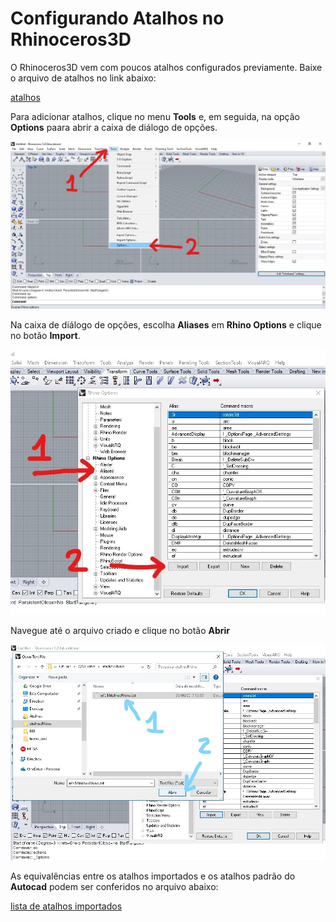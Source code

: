 # Configurando Atalhos no Rhinoceros3D

O Rhinoceros3D vem com poucos atalhos configurados previamente. Baixe o arquivo de atalhos no link abaixo:

[atalhos](info1AtalhosRhino.txt)


Para adicionar atalhos, clique no menu **Tools** e, em seguida, na opção **Options** paara abrir a caixa de diálogo de opções.

![](toolsOptions.jpg)

Na caixa de diálogo de opções, escolha **Aliases** em **Rhino Options** e clique no botão **Import**.

![](aliases.jpg)

Navegue até o arquivo criado e clique no botão **Abrir**

![](importAli.jpg)

As equivalências entre os atalhos importados e os atalhos padrão do **Autocad** podem ser conferidos no arquivo abaixo:

[lista de atalhos importados](atalhosCadRhino.pdf)
